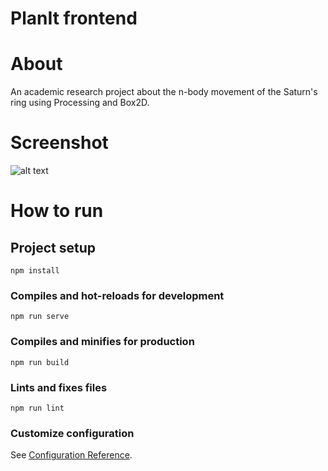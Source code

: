 # PlanIt frontend

<h1>About</h1>
An academic research project about the n-body movement of the Saturn's ring using Processing and Box2D.

<h1>Screenshot</h1>

![alt text](https://user-images.githubusercontent.com/32347376/172460565-10a2bbd7-fb4d-462c-875c-7201a94c6700.png)

<h1>How to run</h1>

## Project setup
```
npm install
```

### Compiles and hot-reloads for development
```
npm run serve
```

### Compiles and minifies for production
```
npm run build
```

### Lints and fixes files
```
npm run lint
```

### Customize configuration
See [Configuration Reference](https://cli.vuejs.org/config/).
